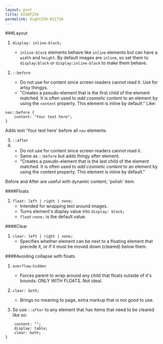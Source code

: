 ```yaml
---
layout: post
title: DIGHT250
permalink: dight250-021716
---
```


###Layout



1. `display: inline-block;`
    - `inline-block` elements behave like `inline` elements but can have a `width` and `height`. By default images are `inline`, so set them to `display:block` or `display:inline-block` to make them behave.

2. `::before`
    - Do not use for content since screen readers cannot read it. Use for artsy thingys.
    - "Creates a pseudo-element that is the first child of the element matched. It is often used to _add cosmetic content_ to an element by using the `content` property. This element is inline by default." Like:

```
nav::before {
    content: "Your text here";
}
```

Adds text 'Your text here' before all `nav` elements.

3. `::after`
4. - Do not use for content since screen readers cannot read it.
    - Same as `::before` but adds thingy after element.
    - "Creates a pseudo-element that is the last child of the element matched. It is often used to _add cosmetic content_ to an element by using the content property. This element is inline by default."

Before and After are useful with dynamic content; 'polish' item.


####Floats

1. `float: left | right | none;`
    - Intended for wrapping text around images.
    - Turns element's display value into `display: block;`
    - `float:none;` is the default value.

####Clear

1. `clear: left | right | none;`
    - Specifies whether element can be next to a floating element that precede it, or if it must be moved down (cleared) below them.

####Avoiding collapse with floats

1. `overflow:hidden`
    - Forces parent to wrap around any child that floats outside of it's bounds: ONLY WITH FLOATS. Not ideal.
2. `clear: both;`
    - Brings no meaning to page, extra markup that is not good to use. 

3. So use `::after` to any element that has items that need to be cleared like so:
```::after {
    content: "";
    display: table;
    clear: both;
}
```
